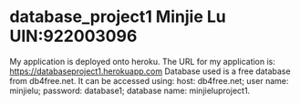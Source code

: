 # database_project1     Minjie Lu     UIN:922003096
My application is deployed onto heroku.
The URL for my application is: https://databaseproject1.herokuapp.com
Database used is a free database from db4free.net.
It can be accessed using: host: db4free.net; user name: minjielu; password: database1; database name: minjieluproject1.


